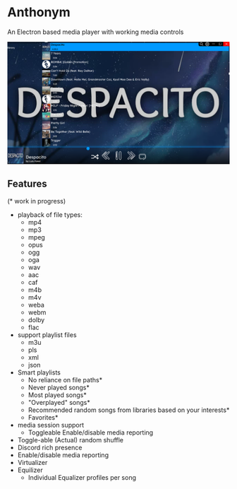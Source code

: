 # Anthonym  

An Electron based media player with working media controls  

![Latest screenshot](https://raw.githubusercontent.com/anthonym01/Anthonym/main/screenshots/Screenshot_20210510_213510.png)

## Features  

(* work in progress)

- playback of file types:
  - mp4
  - mp3
  - mpeg
  - opus
  - ogg
  - oga
  - wav
  - aac
  - caf
  - m4b  
  - m4v  
  - weba  
  - webm  
  - dolby  
  - flac  
- support playlist files
  - m3u
  - pls
  - xml
  - json
- Smart playlists
  - No reliance on file paths*
  - Never played songs*  
  - Most played songs*
  - "Overplayed" songs*
  - Recommended random songs from libraries based on your interests*
  - Favorites*
- media session support
  - Toggleable Enable/disable media reporting  
- Toggle-able (Actual) random shuffle
- Discord rich presence
- Enable/disable media reporting  
- Virtualizer  
- Equilizer  
  - Individual Equalizer profiles per song
